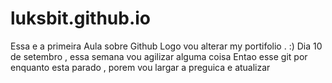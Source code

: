# luksbit.github.io

Essa e a primeira Aula sobre Github
Logo vou alterar my portifolio . :) 
Dia 10 de setembro , essa semana vou agilizar alguma coisa 
Entao esse git por enquanto esta parado , porem vou largar a preguica e atualizar
